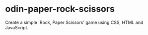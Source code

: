 # odin-paper-rock-scissors

Create a simple 'Rock, Paper Scissors' game using CSS, HTML and JavaScript. 
